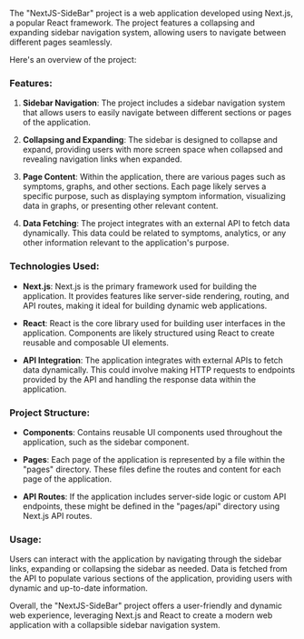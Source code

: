 The "NextJS-SideBar" project is a web application developed using Next.js, a popular React framework. The project features a collapsing and expanding sidebar navigation system, allowing users to navigate between different pages seamlessly. 

Here's an overview of the project:

### Features:
1. **Sidebar Navigation**: The project includes a sidebar navigation system that allows users to easily navigate between different sections or pages of the application.
  
2. **Collapsing and Expanding**: The sidebar is designed to collapse and expand, providing users with more screen space when collapsed and revealing navigation links when expanded.

3. **Page Content**: Within the application, there are various pages such as symptoms, graphs, and other sections. Each page likely serves a specific purpose, such as displaying symptom information, visualizing data in graphs, or presenting other relevant content.

4. **Data Fetching**: The project integrates with an external API to fetch data dynamically. This data could be related to symptoms, analytics, or any other information relevant to the application's purpose.

### Technologies Used:
- **Next.js**: Next.js is the primary framework used for building the application. It provides features like server-side rendering, routing, and API routes, making it ideal for building dynamic web applications.
  
- **React**: React is the core library used for building user interfaces in the application. Components are likely structured using React to create reusable and composable UI elements.

- **API Integration**: The application integrates with external APIs to fetch data dynamically. This could involve making HTTP requests to endpoints provided by the API and handling the response data within the application.

### Project Structure:
- **Components**: Contains reusable UI components used throughout the application, such as the sidebar component.
  
- **Pages**: Each page of the application is represented by a file within the "pages" directory. These files define the routes and content for each page of the application.
  
- **API Routes**: If the application includes server-side logic or custom API endpoints, these might be defined in the "pages/api" directory using Next.js API routes.

### Usage:
Users can interact with the application by navigating through the sidebar links, expanding or collapsing the sidebar as needed. Data is fetched from the API to populate various sections of the application, providing users with dynamic and up-to-date information.

Overall, the "NextJS-SideBar" project offers a user-friendly and dynamic web experience, leveraging Next.js and React to create a modern web application with a collapsible sidebar navigation system.
